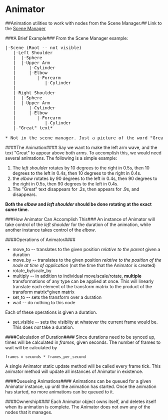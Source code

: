 Animator
========

##Animation utilities to work with nodes from the Scene Manager.##
Link to the [Scene Manager](https://github.com/chebert/scene-manager#scene-manager)

###A Brief Example###
From the Scene Manager example:
<pre>
|-Scene (Root -- not visible)
   |-Left Shoulder
   |  |-Sphere
   |  |-Upper Arm
   |     |-Cylinder
   |     |-Elbow
   |        |-Forearm
   |           |-Cylinder
   |
   |-Right Shoulder
   |  |-Sphere
   |  |-Upper Arm
   |     |-Cylinder
   |     |-Elbow
   |        |-Forearm
   |           |-Cylinder
   |-"Great" text*

* Not in the scene manager. Just a picture of the word "Great".
</pre>

####The Animation####
Say we want to make the left arm wave, and the text "Great" to appear above both arms.
To accomplish this, we would need several animations. The following is a simple example:

1. The _left shoulder_ rotates by 10 degrees to the right in 0.5s, then 10 degrees to the left in 0.4s, then 10 degrees to the right in 0.4s.
2. the _elbow_ rotates by 90 degrees to the left in 0.4s, then 90 degrees to the right in 0.5s, then 90 degrees to the left in 0.4s.
3. The "Great" text disappears for .2s, then appears for .9s, and disappears.

**Both the _elbow_ and _left shoulder_ should be done rotating at the exact _same_ time.**

###How Animator Can Accomplish This###
An instance of Animator will take control of the _left shoulder_ for the duration of the animation, while another instance takes control of the _elbow_. 

####Operations of Animator####

* move\_to -- translates to the given position _relative to the parent_ given a duration
* move\_by -- translates to the given position _relative to the position of the node at time of application_ (not the time that the Animator is created)
* rotate\_by/scale\_by
* multiply -- in addition to individual move/scale/rotate, **multiple** transformations of any type can be applied at once. This will linearly translate
each element of the transform matrix to the product of the transform matrix*given matrix
* set_to -- sets the transform over a duration
* wait -- do nothing to this node

Each of these operations is given a duration.

* set\_visible -- sets the visiblity at whatever the current frame would be. This does _not_ take a duration.

####Calculation of Duration####
Since durations need to be synced up, times will be calculated in _frames_, given seconds. The number of frames to wait will be calculated by

<code>frames = seconds * frames\_per\_second </code>

A single Animator static update method will be called every frame tick. This animator method will update all instances of Animator in existence.

####Queueing Animations####
Animations can be queued for a given Animator instance, up until the animation has started. Once the animation has started, no more animations can be
queued to it.

####Ownership####
Each Animator object owns itself, and deletes itself when its animation is complete. The Animator does not _own_ any of the nodes that it manages.
